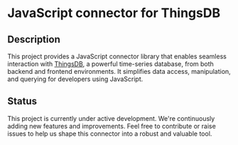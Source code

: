 # JavaScript connector for ThingsDB

## Description

This project provides a JavaScript connector library that enables seamless interaction with [ThingsDB](https://www.thingsdb.io/), a powerful time-series database, from both backend and frontend environments. It simplifies data access, manipulation, and querying for developers using JavaScript.

## Status

This project is currently under active development. We're continuously adding new features and improvements. Feel free to contribute or raise issues to help us shape this connector into a robust and valuable tool.
